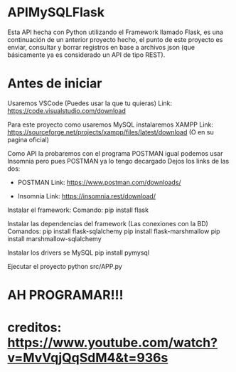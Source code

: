 # APIMySQLFlask
Esta API hecha con Python utilizando el Framework llamado Flask, es una continuación de un anterior proyecto hecho, el punto de este proyecto es enviar, consultar y borrar registros en base a archivos json (que básicamente ya es considerado un API de tipo REST). 

# Antes de iniciar

Usaremos VSCode (Puedes usar la que tu quieras)
Link: https://code.visualstudio.com/download

Para este proyecto como usaremos MySQL instalaremos XAMPP
Link: https://sourceforge.net/projects/xampp/files/latest/download (O en su pagina oficial)

Como API la probaremos con el programa POSTMAN igual podemos usar Insomnia pero pues POSTMAN ya lo tengo decargado
Dejos los links de las dos:

- POSTMAN
Link: https://www.postman.com/downloads/

- Insomnia
Link: https://insomnia.rest/download/

Instalar el framework:
Comando: pip install flask

Instalar las dependencias del framework (Las conexiones con la BD)
Comandos:
pip install flask-sqlalchemy
pip install flask-marshmallow 
pip install marshmallow-sqlalchemy

Instalar los drivers se MySQL
pip install pymysql

Ejecutar el proyecto
python src/APP.py

# AH PROGRAMAR!!!

# creditos: https://www.youtube.com/watch?v=MvVqjQqSdM4&t=936s 
